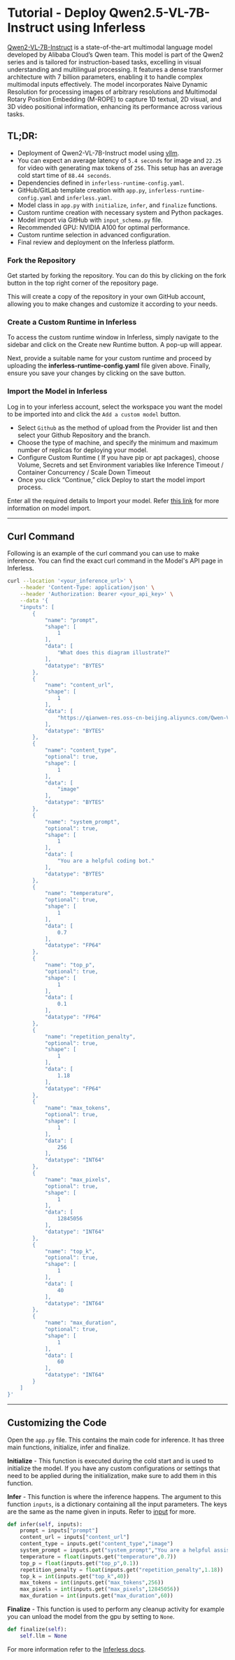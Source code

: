 # Tutorial - Deploy Qwen2.5-VL-7B-Instruct using Inferless
[Qwen2-VL-7B-Instruct](https://huggingface.co/qwen/Qwen2-VL-7B-Instruct) is a state-of-the-art multimodal language model developed by Alibaba Cloud’s Qwen team. This model is part of the Qwen2 series and is tailored for instruction-based tasks, excelling in visual understanding and multilingual processing. It features a dense transformer architecture with 7 billion parameters, enabling it to handle complex multimodal inputs effectively. The model incorporates Naive Dynamic Resolution for processing images of arbitrary resolutions and Multimodal Rotary Position Embedding (M-ROPE) to capture 1D textual, 2D visual, and 3D video positional information, enhancing its performance across various tasks.

## TL;DR:
- Deployment of Qwen2-VL-7B-Instruct model using [vllm](https://github.com/vllm-project/vllm).
- You can expect an average latency of `5.4 seconds` for image and	`22.25` for video with generating max tokens of `256`. This setup has an average cold start time of `88.44 seconds`.
- Dependencies defined in `inferless-runtime-config.yaml`.
- GitHub/GitLab template creation with `app.py`, `inferless-runtime-config.yaml` and `inferless.yaml`.
- Model class in `app.py` with `initialize`, `infer`, and `finalize` functions.
- Custom runtime creation with necessary system and Python packages.
- Model import via GitHub with `input_schema.py` file.
- Recommended GPU: NVIDIA A100 for optimal performance.
- Custom runtime selection in advanced configuration.
- Final review and deployment on the Inferless platform.

### Fork the Repository
Get started by forking the repository. You can do this by clicking on the fork button in the top right corner of the repository page.

This will create a copy of the repository in your own GitHub account, allowing you to make changes and customize it according to your needs.

### Create a Custom Runtime in Inferless
To access the custom runtime window in Inferless, simply navigate to the sidebar and click on the Create new Runtime button. A pop-up will appear.

Next, provide a suitable name for your custom runtime and proceed by uploading the **inferless-runtime-config.yaml** file given above. Finally, ensure you save your changes by clicking on the save button.

### Import the Model in Inferless
Log in to your inferless account, select the workspace you want the model to be imported into and click the `Add a custom model` button.

- Select `Github` as the method of upload from the Provider list and then select your Github Repository and the branch.
- Choose the type of machine, and specify the minimum and maximum number of replicas for deploying your model.
- Configure Custom Runtime ( If you have pip or apt packages), choose Volume, Secrets and set Environment variables like Inference Timeout / Container Concurrency / Scale Down Timeout
- Once you click “Continue,” click Deploy to start the model import process.

Enter all the required details to Import your model. Refer [this link](https://docs.inferless.com/integrations/git-custom-code/git--custom-code) for more information on model import.

---
## Curl Command
Following is an example of the curl command you can use to make inference. You can find the exact curl command in the Model's API page in Inferless.
```bash
curl --location '<your_inference_url>' \
    --header 'Content-Type: application/json' \
    --header 'Authorization: Bearer <your_api_key>' \
    --data '{
    "inputs": [
        {
            "name": "prompt",
            "shape": [
                1
            ],
            "data": [
                "What does this diagram illustrate?"
            ],
            "datatype": "BYTES"
        },
        {
            "name": "content_url",
            "shape": [
                1
            ],
            "data": [
                "https://qianwen-res.oss-cn-beijing.aliyuncs.com/Qwen-VL/assets/demo.jpeg"
            ],
            "datatype": "BYTES"
        },
        {
            "name": "content_type",
            "optional": true,
            "shape": [
                1
            ],
            "data": [
                "image"
            ],
            "datatype": "BYTES"
        },
        {
            "name": "system_prompt",
            "optional": true,
            "shape": [
                1
            ],
            "data": [
                "You are a helpful coding bot."
            ],
            "datatype": "BYTES"
        },
        {
            "name": "temperature",
            "optional": true,
            "shape": [
                1
            ],
            "data": [
                0.7
            ],
            "datatype": "FP64"
        },
        {
            "name": "top_p",
            "optional": true,
            "shape": [
                1
            ],
            "data": [
                0.1
            ],
            "datatype": "FP64"
        },
        {
            "name": "repetition_penalty",
            "optional": true,
            "shape": [
                1
            ],
            "data": [
                1.18
            ],
            "datatype": "FP64"
        },
        {
            "name": "max_tokens",
            "optional": true,
            "shape": [
                1
            ],
            "data": [
                256
            ],
            "datatype": "INT64"
        },
        {
            "name": "max_pixels",
            "optional": true,
            "shape": [
                1
            ],
            "data": [
                12845056
            ],
            "datatype": "INT64"
        },
        {
            "name": "top_k",
            "optional": true,
            "shape": [
                1
            ],
            "data": [
                40
            ],
            "datatype": "INT64"
        },
        {
            "name": "max_duration",
            "optional": true,
            "shape": [
                1
            ],
            "data": [
                60
            ],
            "datatype": "INT64"
        }
    ]
}'
```

---
## Customizing the Code
Open the `app.py` file. This contains the main code for inference. It has three main functions, initialize, infer and finalize.

**Initialize** -  This function is executed during the cold start and is used to initialize the model. If you have any custom configurations or settings that need to be applied during the initialization, make sure to add them in this function.

**Infer** - This function is where the inference happens. The argument to this function `inputs`, is a dictionary containing all the input parameters. The keys are the same as the name given in inputs. Refer to [input](https://docs.inferless.com/model-import/input-output-schema) for more.

```python
def infer(self, inputs):
    prompt = inputs["prompt"]
    content_url = inputs["content_url"]
    content_type = inputs.get("content_type","image")
    system_prompt = inputs.get("system_prompt","You are a helpful assistant.")
    temperature = float(inputs.get("temperature",0.7))
    top_p = float(inputs.get("top_p",0.1))
    repetition_penalty = float(inputs.get("repetition_penalty",1.18))
    top_k = int(inputs.get("top_k",40))
    max_tokens = int(inputs.get("max_tokens",256))
    max_pixels = int(inputs.get("max_pixels",12845056))
    max_duration = int(inputs.get("max_duration",60))
```

**Finalize** - This function is used to perform any cleanup activity for example you can unload the model from the gpu by setting to `None`.
```python
def finalize(self):
    self.llm = None
```


For more information refer to the [Inferless docs](https://docs.inferless.com/).
